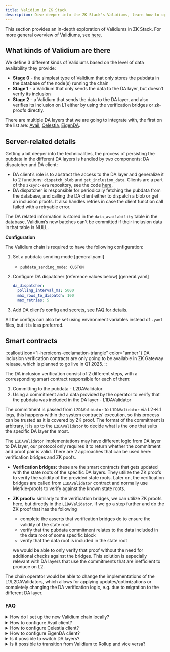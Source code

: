 ```yaml
---
title: Validium in ZK Stack
description: Dive deeper into the ZK Stack's Validiums, learn how to operate and configure them.
---
```


This section provides an in-depth exploration of Validiums in ZK Stack. For more general overview of Validiums,
see [here](../05.concepts/60.data-availability/20.validiums.md).

## What kinds of Validium are there

We define 3 different kinds of Validiums based on the level of data availability they provide:

- **Stage 0** - the simplest type of Validium that only stores the pubdata in the database of the node(s) running the
  chain
- **Stage 1** - a Validium that only sends the data to the DA layer, but doesn’t verify its inclusion
- **Stage 2** - a Validium that sends the data to the DA layer, and also verifies its inclusion on L1 either by using
  the verification bridges or zk-proofs directly.

There are multiple DA layers that we are going to integrate with, the first on the list are:
[Avail](https://www.availproject.org/), [Celestia](https://celestia.org/), [EigenDA](https://www.eigenda.xyz/).

## Server-related details

Getting a bit deeper into the technicalities, the process of persisting the pubdata in the different DA layers is
handled by two components: DA dispatcher and DA client:

- DA client’s role is to abstract the access to the DA layer and generalize it to 2 functions: `dispatch_blob`
  and `get_inclusion_data`. Clients are a part of the `zksync-era` repository, see the
  code [here](https://github.com/matter-labs/zksync-era/tree/main/core/node/da_clients/src).
- DA dispatcher is responsible for periodically fetching the pubdata from the database, and calling the DA client either
  to dispatch a blob or get an inclusion proofs. It also handles retries in case the client function call failed with a
  retryable error.

The DA related information is stored in the `data_availability` table in the database, Validium’s new batches can’t be
committed if their inclusion data in that table is NULL.

**Configuration**

The Validium chain is required to have the following configuration:

1. Set a pubdata sending mode [general.yaml]
    - `pubdata_sending_mode: CUSTOM`
2. Configure DA dispatcher (reference values below) [general.yaml]

    ```yaml
    da_dispatcher:
      polling_interval_ms: 5000
      max_rows_to_dispatch: 100
      max_retries: 5
    ```

3. Add DA client’s config and secrets, [see FAQ for details](#faq).

All the configs can also be set using environment variables instead of `.yaml` files, but it is less preferred.

## Smart contracts

::callout{icon="i-heroicons-exclamation-triangle" color="amber"}
DA inclusion verification contracts are only going to be available in ZK Gateway release, which is planned to go live in Q1 2025.
::

The DA inclusion verification consist of 2 different steps, with a corresponding smart contract responsible for each of
them:

1. Committing to the pubdata - L2DAValidator
2. Using a commitment and a data provided by the operator to verify that the pubdata was included in the DA layer -
   L1DAValidator

The commitment is passed from `L2DAValidator` to `L1DAValidator` via L2→L1 logs, this happens within the system
contracts’ execution, so this process can be trusted as it is covered by ZK proof. The format of the commitment is
arbitrary, it is up to the `L2DAValidator` to decide what is the one that suits the specific DA layer the most.

The `L1DAValidator` implementations may have different logic from DA layer to DA layer, our protocol only requires it to
return whether the commitment and proof pair is valid. There are 2 approaches that can be used here: verification
bridges and ZK poofs.

- **Verification bridges:** these are the smart contracts that gets updated with the state roots of the specific DA
  layers. They utilize the ZK proofs to verify the validity of the provided state roots. Later on, the verification
  bridges are called from `L1DAValidator` contract and normally use Merkle-proofs to verify against the known state
  roots.
- **ZK proofs:** similarly to the verification bridges, we can utilize ZK proofs here, but directly in
  the `L1DAValidator`. If we go a step further and do the ZK proof that has the following
  - complete the asserts that verification bridges do to ensure the validity of the state root
  - verify that the pubdata commitment relates to the data included in the data root of some specific block
  - verify that the data root is included in the state root

  we would be able to only verify that proof without the need for additional checks against the bridges. This solution
  is especially relevant with DA layers that use the commitments that are inefficient to produce on L2.

The chain operator would be able to change the implementations of the L1/L2DAValidators, which allows for applying
updates/optimizations or completely changing the DA verification logic, e.g. due to migration to the different DA layer.

### FAQ

<details>
<summary>How do I set up the new Validium chain locally?</summary>

1. Install `zkstack` following [this](https://github.com/matter-labs/zksync-era/tree/main/zkstack_cli) guide
2. `zkstack dev clean all` - to make sure you have an empty setup
3. `zkstack containers` - this creates the necessary docker containers
4. `zkstack ecosystem init` - init a default ecosystem (go with default options everywhere)
5. `zkstack chain create` - create a new chain, stick to the default options, but select Validium when prompted, use this
  chain as default (the last question there)
6. `zkstack chain init` - init the new chain
7. configure the client, see the sections below
8. `zkstack server --chain YOUR_CHAIN_NAME` - run the server

</details>

<details>
<summary>How to configure Avail client?</summary>

1. Add the following block to the `general.yaml`, values used are only an example:
    - Full client:

       ```yaml
       da_client:
         avail:
           bridge_api_url: https://bridge.somedomain.com
           timeout_ms: 10000
           full_client:
             api_node_url: wss://turing-rpc.avail.so/ws
             app_id: 1
       ```

    - Gas relay:

        ```yaml
        da_client:
          avail:
            bridge_api_url: https://bridge.somedomain.com
            timeout_ms: 10000
            gas_relay:
              gas_relay_api_url: https://gas-relay.domain.com
              max_retries: 5
        ```

2. Add the following block to the `secrets.yaml`:
    - Full client

       ```yaml
       da:
         avail:
           seed_phrase: YOUR_SEED_PHRASE
       ```

    - Gas relay

        ```yaml
        da:
          avail:
            gas_relay_api_key: YOUR_API_KEY
        ```

</details>

<details>
<summary>How to configure Celestia client?</summary>

1. Add the following block to the `general.yaml`, values used are only an example:

   ```yaml
    da_client:
      celestia:
        api_node_url: https://api-node.somedomain.com
        namespace: 000000000000000000000000000000000000ca1de12a5e2d5beb9ba9
        chain_id: mocha-4
        timeout_ms: 30000
    ```

2. Add the following block to the `secrets.yaml`:

    ```yaml
    da:
      celestia:
        private_key: YOUR_PRIVATE_KEY
    ```

</details>

<details>
<summary>How to configure EigenDA client?</summary>

## Common changes

Changes needed both for local and mainnet/testnet setup.

1. Add `da_client` to `etc/env/file_based/general.yaml`:

    ```yaml
    da_client:
      eigen:
        disperser_rpc: <your_desired_disperser>
        settlement_layer_confirmation_depth: 0
        eigenda_eth_rpc: <your_desired_rpc>
        eigenda_svc_manager_address: <your_desired_address>
        wait_for_finalization: false
        authenticated: true
        g1_url: <your_desired_url_to_g1_point>
        g2_url: <your_desired_url_to_g2_point>
        chain_id: <your_desired_chain_id>
    ```

2. Also set the private key in `etc/env/file_based/secrets.yaml`:

    ```yaml
    da:
      eigen:
        private_key: YOUR_PRIVATE_KEY
    ```

3. (optional) for using pubdata with 2MiB (as per specification), modify `etc/env/file_based/general.yaml`:

    ```yaml
    max_pubdata_per_batch: 2097152
    ```

## Local Setup

1. Install `zkstack`

    ```bash
    cargo install --path zkstack_cli/crates/zkstack --force --locked
    ```

2. Start containers

    ```bash
    zkstack containers --observability true
    ```

3. Create `eigen_da` chain

    ```bash
    zkstack chain create \
              --chain-name eigen_da \
              --chain-id sequential \
              --prover-mode no-proofs \
              --wallet-creation localhost \
              --l1-batch-commit-data-generator-mode validium \
              --base-token-address 0x0000000000000000000000000000000000000001 \
              --base-token-price-nominator 1 \
              --base-token-price-denominator 1 \
              --set-as-default false
    ```

4. Initialize created ecosystem

    ```bash
    zkstack ecosystem init \
              --deploy-paymaster true \
              --deploy-erc20 true \
              --deploy-ecosystem true \
              --l1-rpc-url http://127.0.0.1:8545 \
              --server-db-url=postgres://postgres:notsecurepassword@localhost:5432 \
              --server-db-name=zksync_server_localhost_eigen_da \
              --chain eigen_da \
              --verbose
    ```

    You may enable observability here if you want to.

5. Start the server

    ```bash
    zkstack server --chain eigen_da
    ```

## Mainnet/Testnet setup

### Modify localhost chain id number

Modify line 32 in `zk_toolbox/crates/types/src/l1_network.rs`:

  ```rs
  L1Network::Localhost => 17000,
  ```

Then recompile the zkstack:

  ```bash
  cargo install --path zkstack_cli/crates/zkstack --force --locked
  ```

### Used wallets

Modify `etc/env/file_based/wallets.yaml` and `configs/wallets.yaml` with the following wallets:

  ```yaml
  # Use your own holesky wallets, be sure they have enough funds
  ```

> ⚠️ Some steps distribute ~5000ETH to some wallets, modify `AMOUNT_FOR_DISTRIBUTION_TO_WALLETS` to a lower value if
> needed.

### Create and initialize the ecosystem

(be sure to have postgres container running on the background)

  ```bash
  zkstack chain create \
            --chain-name holesky_eigen_da \
            --chain-id 114411 \
            --prover-mode no-proofs \
            --wallet-creation localhost \
            --l1-batch-commit-data-generator-mode validium \
            --base-token-address 0x0000000000000000000000000000000000000001 \
            --base-token-price-nominator 1 \
            --base-token-price-denominator 1 \
            --set-as-default false

  zkstack ecosystem init \
            --deploy-paymaster true \
            --deploy-erc20 true \
            --deploy-ecosystem true \
            --l1-rpc-url $HOLESKY_RPC_URL \
            --server-db-url=postgres://postgres:notsecurepassword@localhost:5432 \
            --server-db-name=zksync_server_holesky_eigen_da \
            --prover-db-url=postgres://postgres:notsecurepassword@localhost:5432 \
            --prover-db-name=zksync_prover_holesky_eigen_da \
            --chain holesky_eigen_da \
            --verbose
  ```

### Start the server

  ```bash
  zkstack server --chain holesky_eigen_da
  ```

</details>

<details>
<summary>Is it possible to switch DA layers?</summary>

Yes, it is possible.

- For stage 0 and stage 1 Validiums it is enough to change the client configuration and secrets.
- For stage 2 Validiums, the operator would need to deploy new L1/L2DAValidator contracts and change their addresses
  in the contracts that call them.

The exact details will be provided later, when the process is fully established.
</details>

<details>
<summary>Is it possible to transition from Validium to Rollup and vice versa?</summary>

Yes, it is possible, the process would be the same as switching DA layers.

Rollup L1/L2 DA validators are the same kind of contracts as the Validium ones, as they are also an implementations of
the same interface,
so the procedure wouldn't differ a lot.
</details>
